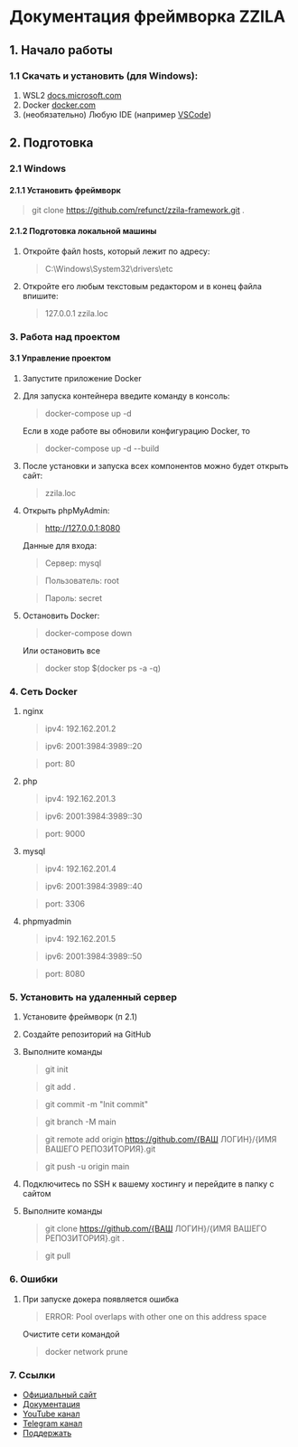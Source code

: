 # Документация фреймворка ZZILA
## 1. Начало работы
### 1.1 Скачать и установить (для Windows):
1. WSL2 [docs.microsoft.com](https://docs.microsoft.com/ru-ru/windows/wsl/install-win10 "Установка WSL2")
2. Docker [docker.com](https://www.docker.com/ "Установка Docker")
3. (необязательно) Любую IDE (например [VSCode](https://code.visualstudio.com/ "VSC"))

## 2. Подготовка
### 2.1 Windows
#### 2.1.1 Установить фреймворк
> git clone https://github.com/refunct/zzila-framework.git .

#### 2.1.2 Подготовка локальной машины
1. Откройте файл hosts, который лежит по адресу:
    > C:\Windows\System32\drivers\etc
2. Откройте его любым текстовым редактором и в конец файла впишите:
    > 127.0.0.1 zzila.loc

### 3. Работа над проектом
#### 3.1 Управление проектом
1. Запустите приложение Docker
2. Для запуска контейнера введите команду в консоль:
    > docker-compose up -d
    
    Если в ходе работе вы обновили конфигурацию Docker, то
    
    > docker-compose up -d --build
3. После установки и запуска всех компонентов можно будет открыть сайт:
    > zzila.loc
4. Открыть phpMyAdmin:
    > http://127.0.0.1:8080

    Данные для входа:
    > Сервер: mysql
    
    > Пользователь: root

    > Пароль: secret
5. Остановить Docker:
    > docker-compose down
    
    Или остановить все
    > docker stop $(docker ps -a -q)
### 4. Сеть Docker
1. nginx
    > ipv4: 192.162.201.2

    > ipv6: 2001:3984:3989::20

    > port: 80
2. php
    > ipv4: 192.162.201.3

    > ipv6: 2001:3984:3989::30

    > port: 9000
3. mysql
    > ipv4: 192.162.201.4

    > ipv6: 2001:3984:3989::40

    > port: 3306
4. phpmyadmin
    > ipv4: 192.162.201.5

    > ipv6: 2001:3984:3989::50

    > port: 8080

### 5. Установить на удаленный сервер
1. Установите фреймворк (п 2.1)
2. Создайте репозиторий на GitHub
3. Выполните команды 
    
    > git init
    
    > git add .
    
    > git commit -m "Init commit"
    
    > git branch -M main
   
    > git remote add origin https://github.com/{ВАШ ЛОГИН}/{ИМЯ ВАШЕГО РЕПОЗИТОРИЯ}.git
    
    > git push -u origin main

4. Подключитесь по SSH к вашему хостингу и перейдите в папку с сайтом
5. Выполните команды
    > git clone https://github.com/{ВАШ ЛОГИН}/{ИМЯ ВАШЕГО РЕПОЗИТОРИЯ}.git .
    
    > git pull
### 6. Ошибки
1. При запуске докера появляется ошибка
    
    > ERROR: Pool overlaps with other one on this address space

    Очистите сети командой
    
    > docker network prune
### 7. Ссылки
* [Официальный сайт](https://zzila.com/ "zzila.com")
* [Документация](https://zzila.com/work/framework "Документация")
* [YouTube канал](https://www.youtube.com/channel/UC3Q_N1wUw1suldnpFJgQzUQ "YouTube refunct")
* [Telegram канал](https://zzila.com/telegram-channel "Telegram refunct_blog")
* [Поддержать](https://zzila.com/support "Поддержать")